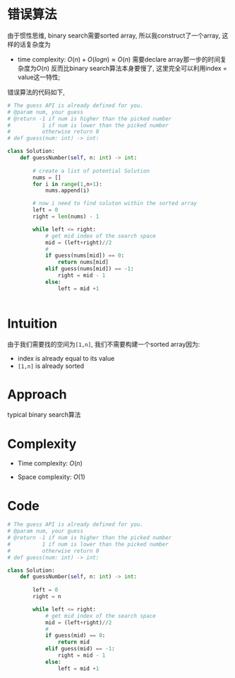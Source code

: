# 错误算法

由于惯性思维, binary search需要sorted array, 所以我construct了一个array, 这样的话复杂度为
- time complexity: $O(n) + O(logn) \approx O(n)$ 需要declare array那一步的时间复杂度为$O(n)$ 反而比binary search算法本身要慢了, 这里完全可以利用index = value这一特性;

错误算法的代码如下, 

```python
# The guess API is already defined for you.
# @param num, your guess
# @return -1 if num is higher than the picked number
#          1 if num is lower than the picked number
#          otherwise return 0
# def guess(num: int) -> int:

class Solution:
    def guessNumber(self, n: int) -> int:
        
        # create a list of potential Solution
        nums = []
        for i in range(1,n+1):
            nums.append(i)

        # now i need to find soluton within the sorted array
        left = 0
        right = len(nums) - 1

        while left <= right:
            # get mid index of the search space
            mid = (left+right)//2
            # 
            if guess(nums[mid]) == 0:
                return nums[mid]
            elif guess(nums[mid]) == -1:
                right = mid - 1
            else:
                left = mid +1
            

```


# Intuition
<!-- Describe your first thoughts on how to solve this problem. -->
由于我们需要找的空间为`[1,n]`, 我们不需要构建一个sorted array因为:
- index is already equal to its value
- `[1,n]` is already sorted


# Approach
<!-- Describe your approach to solving the problem. -->

typical binary search算法

# Complexity
- Time complexity: $O(n)$
<!-- Add your time complexity here, e.g. $$O(n)$$ -->

- Space complexity: $O(1)$
<!-- Add your space complexity here, e.g. $$O(n)$$ -->

# Code
```python
# The guess API is already defined for you.
# @param num, your guess
# @return -1 if num is higher than the picked number
#          1 if num is lower than the picked number
#          otherwise return 0
# def guess(num: int) -> int:

class Solution:
    def guessNumber(self, n: int) -> int:
        
        left = 0
        right = n

        while left <= right:
            # get mid index of the search space
            mid = (left+right)//2
            # 
            if guess(mid) == 0:
                return mid
            elif guess(mid) == -1:
                right = mid - 1
            else:
                left = mid +1
            

```